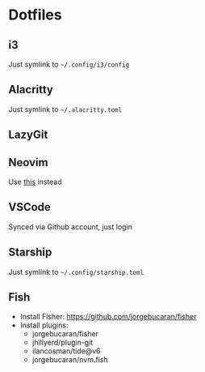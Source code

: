 # Dotfiles

## i3

Just symlink to `~/.config/i3/config`

## Alacritty

Just symlink to `~/.alacritty.toml`

## LazyGit

## Neovim

Use [this](https://github.com/toddhainsworth/nvim-config.lua) instead

## VSCode

Synced via Github account, just login

## Starship

Just symlink to `~/.config/starship.toml`

## Fish

- Install Fisher: https://github.com/jorgebucaran/fisher
- Install plugins:
  - jorgebucaran/fisher
  - jhillyerd/plugin-git
  - ilancosman/tide@v6
  - jorgebucaran/nvm.fish

